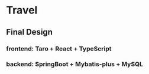 # Travel

## Final Design

### frontend: Taro + React + TypeScript

### backend: SpringBoot + Mybatis-plus + MySQL
